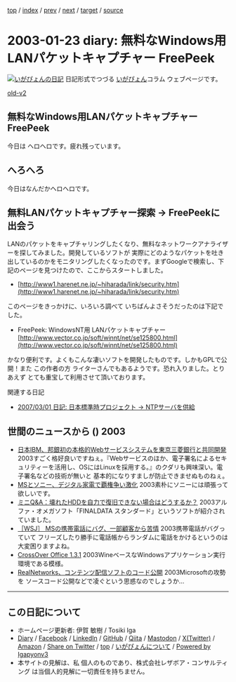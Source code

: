 [top](../index.html) 
 / [index](index.html) 
 / [prev](ig030122.html) 
 / [next](ig030124.html) 
 / [target](https://www.igapyon.jp/igapyon/diary/2003/ig030123.html) 
 / [source](https://github.com/igapyon/diary/blob/master/2003/ig030123.src.md) 

2003-01-23 diary: 無料なWindows用LANパケットキャプチャー FreePeek
=====================================================================================================
[![いがぴょんの日記](https://www.igapyon.jp/igapyon/diary/images/iga202308_64.jpg "いがぴょん")](https://www.igapyon.jp/igapyon/diary/memo/memoigapyon.html) 日記形式でつづる [いがぴょん](https://www.igapyon.jp/igapyon/diary/memo/memoigapyon.html)コラム ウェブページです。

[old-v2](ig030123-orig.html)

## 無料なWindows用LANパケットキャプチャー FreePeek

今日は ヘロヘロです。疲れ残っています。


## へろへろ

今日はなんだかヘロヘロです。

## 無料LANパケットキャプチャー探索 → FreePeekに出会う

LANのパケットをキャプチャリングしたくなり、無料なネットワークアナライザーを探してみました。開発しているソフトが 実際にどのようなパケットを吐き出しているのかをモニタリングしたくなったのです。まずGoogleで検索し、下記のページを見つけたので、ここからスタートしました。

* [http://www1.harenet.ne.jp/~hiharada/link/security.htm](http://www1.harenet.ne.jp/~hiharada/link/security.htm)

このページをきっかけに、いろいろ調べて いちばんよさそうだったのは下記でした。

* FreePeek: WindowsNT用 LANパケットキャプチャー
  [http://www.vector.co.jp/soft/winnt/net/se125800.html](http://www.vector.co.jp/soft/winnt/net/se125800.html)

かなり便利です。よくもこんな凄いソフトを開発したものです。しかもGPLで公開！また この作者の方 ライターさんでもあるようです。恐れ入りました。とりあえず とても重宝して利用させて頂いております。

関連する日記

* [2007/03/01 日記: 日本標準時プロジェクト → NTPサーバを供給](../2007/ig070301.html)

## 世間のニュースから () 2003

* [日本IBM、邦銀初の本格的Webサービスシステムを東京三菱銀行と共同開発](http://www.zdnet.co.jp/enterprise/0301/21/epn07.html)  2003すごく格好良いですねぇ。『Webサービスのほか、電子署名によるセキュリティーを活用し、OSにはLinuxを採用する。』のクダリも興味深い。電子署名などの技術が無いと 基本的になりすましが防止できませぬものねぇ。
* [MSとソニー、デジタル家電で覇権争い激化](http://biztech.nikkeibp.co.jp/wcs/leaf/CID/onair/biztech/biz/226283)  2003素朴にソニーには頑張って欲しいです。
* [ミニQ&A：壊れたHDDを自力で復旧できない場合はどうするか？](http://biztech.nikkeibp.co.jp/wcs/leaf/CID/onair/biztech/pc/227082)  2003アルファ・オメガソフト「FINALDATA スタンダード」というソフトが紹介されていました。
* [［WSJ］ MSの携帯電話にバグ、一部顧客から苦情](http://www.zdnet.co.jp/news/0301/20/xedj_orange.html)  2003携帯電話がバグっていて フリーズしたり勝手に電話帳からランダムに電話をかけるというのは大変困りますよね。
* [CrossOver Office 1.3.1](http://www.codeweavers.com/products/office/)  2003WineベースなWindowsアプリケーション実行環境である模様。
* [RealNetworks、コンテンツ配信ソフトのコード公開](http://www.zdnet.co.jp/news/0301/22/xert_real.html)  2003Microsoftの攻勢を ソースコード公開などで凌ぐという思惑なのでしょうか…


----------------------------------------------------------------------------------------------------

## この日記について

* ホームページ更新者: 伊賀 敏樹 / Tosiki Iga
* [Diary](https://www.igapyon.jp/igapyon/diary/) / [Facebook](https://www.facebook.com/igapyon) / [LinkedIn](https://www.linkedin.com/in/toshikiiga) / [GitHub](https://github.com/igapyon) / [Qiita](https://qiita.com/igapyon) / [Mastodon](https://social.vivaldi.net/@igapyon) / [X(Twitter)](https://twitter.com/ToshikiIga) / [Amazon](https://www.amazon.co.jp/%E4%BC%8A%E8%B3%80-%E6%95%8F%E6%A8%B9/e/B004LTQWCQ) / 
[Share on Twitter](https://twitter.com/intent/tweet?hashtags=igapyon%2Cdiary%2C%E3%81%84%E3%81%8C%E3%81%B4%E3%82%87%E3%82%93&text=%E7%84%A1%E6%96%99%E3%81%AAWindows%E7%94%A8LAN%E3%83%91%E3%82%B1%E3%83%83%E3%83%88%E3%82%AD%E3%83%A3%E3%83%97%E3%83%81%E3%83%A3%E3%83%BC+FreePeek&url=https%3A%2F%2Fwww.igapyon.jp%2Figapyon%2Fdiary%2F2003%2Fig030123.html) / [top](../index.html) / [いがぴょんについて](https://www.igapyon.jp/igapyon/diary/memo/memoigapyon.html) / [Powered by Igapyonv3](https://github.com/igapyon/igapyonv3)
* 本サイトの見解は、私 個人のものであり、株式会社レザボア・コンサルティング は当個人的見解に一切責任を持ちません。 

